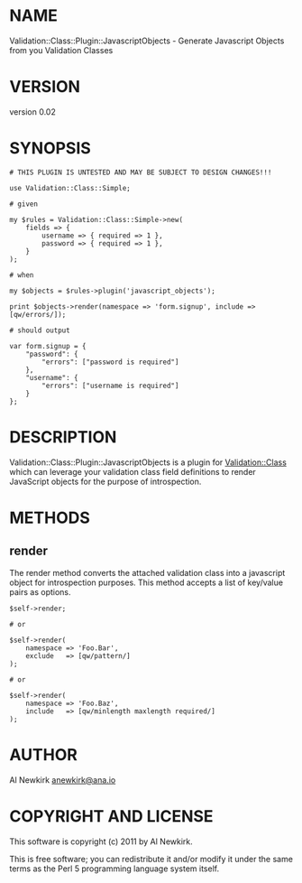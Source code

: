 # NAME

Validation::Class::Plugin::JavascriptObjects - Generate Javascript Objects from you Validation Classes

# VERSION

version 0.02

# SYNOPSIS

    # THIS PLUGIN IS UNTESTED AND MAY BE SUBJECT TO DESIGN CHANGES!!!

    use Validation::Class::Simple;

    # given

    my $rules = Validation::Class::Simple->new(
        fields => {
            username => { required => 1 },
            password => { required => 1 },
        }
    );

    # when

    my $objects = $rules->plugin('javascript_objects');

    print $objects->render(namespace => 'form.signup', include => [qw/errors/]);

    # should output

    var form.signup = {
        "password": {
            "errors": ["password is required"]
        },
        "username": {
            "errors": ["username is required"]
        }
    };

# DESCRIPTION

Validation::Class::Plugin::JavascriptObjects is a plugin for [Validation::Class](http://search.cpan.org/perldoc?Validation::Class)
which can leverage your validation class field definitions to render JavaScript
objects for the purpose of introspection.

# METHODS

## render

The render method converts the attached validation class into a javascript
object for introspection purposes. This method accepts a list of key/value pairs
as options.

    $self->render;

    # or

    $self->render(
        namespace => 'Foo.Bar',
        exclude   => [qw/pattern/]
    );

    # or

    $self->render(
        namespace => 'Foo.Baz',
        include   => [qw/minlength maxlength required/]
    );

# AUTHOR

Al Newkirk <anewkirk@ana.io>

# COPYRIGHT AND LICENSE

This software is copyright (c) 2011 by Al Newkirk.

This is free software; you can redistribute it and/or modify it under
the same terms as the Perl 5 programming language system itself.
